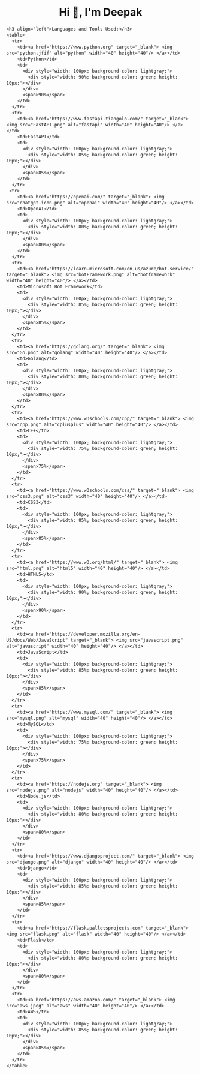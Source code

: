 <html>
  <body>
    <h1 align="center">Hi 👋, I'm Deepak</h1>
    
    <h3 align="left">Languages and Tools Used:</h3>
    <table>
      <tr>
        <td><a href="https://www.python.org" target="_blank"> <img src="python.jfif" alt="python" width="40" height="40"/> </a></td>
        <td>Python</td>
        <td>
          <div style="width: 100px; background-color: lightgray;">
            <div style="width: 90%; background-color: green; height: 10px;"></div>
          </div> 
          <span>90%</span>
        </td>
      </tr>
      <tr>
        <td><a href="https://www.fastapi.tiangolo.com/" target="_blank"> <img src="FastAPI.png" alt="fastapi" width="40" height="40"/> </a></td>
        <td>FastAPI</td>
        <td>
          <div style="width: 100px; background-color: lightgray;">
            <div style="width: 85%; background-color: green; height: 10px;"></div>
          </div>
          <span>85%</span>
        </td>
      </tr>
     <tr>
        <td><a href="https://openai.com/" target="_blank"> <img src="chatgpt-icon.png" alt="openai" width="40" height="40"/> </a></td>
        <td>OpenAI</td>
        <td>
          <div style="width: 100px; background-color: lightgray;">
            <div style="width: 80%; background-color: green; height: 10px;"></div>
          </div>
          <span>80%</span>
        </td>
      </tr>
      <tr>
        <td><a href="https://learn.microsoft.com/en-us/azure/bot-service/" target="_blank"> <img src="botFramework.png" alt="botframework" width="40" height="40"/> </a></td>
        <td>Microsoft Bot Framework</td>
        <td>
          <div style="width: 100px; background-color: lightgray;">
            <div style="width: 85%; background-color: green; height: 10px;"></div>
          </div>
          <span>85%</span>
        </td>
      </tr>
      <tr>
        <td><a href="https://golang.org/" target="_blank"> <img src="Go.png" alt="golang" width="40" height="40"/> </a></td>
        <td>Golang</td>
        <td>
          <div style="width: 100px; background-color: lightgray;">
            <div style="width: 80%; background-color: green; height: 10px;"></div>
          </div>
          <span>80%</span>
        </td>
      </tr>
      <tr>
        <td><a href="https://www.w3schools.com/cpp/" target="_blank"> <img src="cpp.png" alt="cplusplus" width="40" height="40"/> </a></td>
        <td>C++</td>
        <td>
          <div style="width: 100px; background-color: lightgray;">
            <div style="width: 75%; background-color: green; height: 10px;"></div>
          </div>
          <span>75%</span>
        </td>
      </tr>
      <tr>
        <td><a href="https://www.w3schools.com/css/" target="_blank"> <img src="css3.png" alt="css3" width="40" height="40"/> </a></td>
        <td>CSS3</td>
        <td>
          <div style="width: 100px; background-color: lightgray;">
            <div style="width: 85%; background-color: green; height: 10px;"></div>
          </div>
          <span>85%</span>
        </td>
      </tr>
      <tr>
        <td><a href="https://www.w3.org/html/" target="_blank"> <img src="html.png" alt="html5" width="40" height="40"/> </a></td>
        <td>HTML5</td>
        <td>
          <div style="width: 100px; background-color: lightgray;">
            <div style="width: 90%; background-color: green; height: 10px;"></div>
          </div>
          <span>90%</span>
        </td>
      </tr>
      <tr>
        <td><a href="https://developer.mozilla.org/en-US/docs/Web/JavaScript" target="_blank"> <img src="javascript.png" alt="javascript" width="40" height="40"/> </a></td>
        <td>JavaScript</td>
        <td>
          <div style="width: 100px; background-color: lightgray;">
            <div style="width: 85%; background-color: green; height: 10px;"></div>
          </div>
          <span>85%</span>
        </td>
      </tr>
      <tr>
        <td><a href="https://www.mysql.com/" target="_blank"> <img src="mysql.png" alt="mysql" width="40" height="40"/> </a></td>
        <td>MySQL</td>
        <td>
          <div style="width: 100px; background-color: lightgray;">
            <div style="width: 75%; background-color: green; height: 10px;"></div>
          </div>
          <span>75%</span>
        </td>
      </tr>
      <tr>
        <td><a href="https://nodejs.org" target="_blank"> <img src="nodejs.png" alt="nodejs" width="40" height="40"/> </a></td>
        <td>Node.js</td>
        <td>
          <div style="width: 100px; background-color: lightgray;">
            <div style="width: 80%; background-color: green; height: 10px;"></div>
          </div>
          <span>80%</span>
        </td>
      </tr>
      <tr>
        <td><a href="https://www.djangoproject.com/" target="_blank"> <img src="django.png" alt="django" width="40" height="40"/> </a></td>
        <td>Django</td>
        <td>
          <div style="width: 100px; background-color: lightgray;">
            <div style="width: 85%; background-color: green; height: 10px;"></div>
          </div>
          <span>85%</span>
        </td>
      </tr>
      <tr>
        <td><a href="https://flask.palletsprojects.com" target="_blank"> <img src="flask.png" alt="flask" width="40" height="40"/> </a></td>
        <td>Flask</td>
        <td>
          <div style="width: 100px; background-color: lightgray;">
            <div style="width: 80%; background-color: green; height: 10px;"></div>
          </div>
          <span>80%</span>
        </td>
      </tr>
      <tr>
        <td><a href="https://aws.amazon.com/" target="_blank"> <img src="aws.jpeg" alt="aws" width="40" height="40"/> </a></td>
        <td>AWS</td>
        <td>
          <div style="width: 100px; background-color: lightgray;">
            <div style="width: 85%; background-color: green; height: 10px;"></div>
          </div>
          <span>85%</span>
        </td>
      </tr>
    </table>
  </body>
</html>
